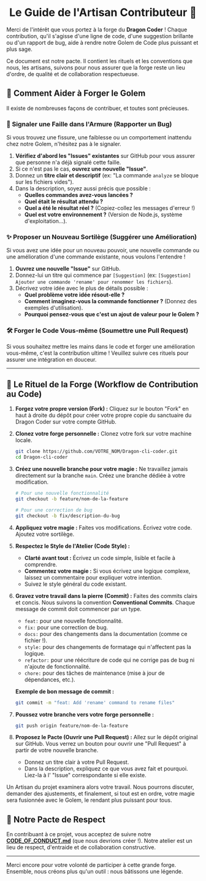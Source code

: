 <div align="center">

# Le Guide de l'Artisan Contributeur 📜

</div>

Merci de l'intérêt que vous portez à la forge du **Dragon Coder** ! Chaque contribution, qu'il s'agisse d'une ligne de code, d'une suggestion brillante ou d'un rapport de bug, aide à rendre notre Golem de Code plus puissant et plus sage.

Ce document est notre pacte. Il contient les rituels et les conventions que nous, les artisans, suivons pour nous assurer que la forge reste un lieu d'ordre, de qualité et de collaboration respectueuse.

## 🌟 Comment Aider à Forger le Golem

Il existe de nombreuses façons de contribuer, et toutes sont précieuses.

### 🐛 Signaler une Faille dans l'Armure (Rapporter un Bug)

Si vous trouvez une fissure, une faiblesse ou un comportement inattendu chez notre Golem, n'hésitez pas à le signaler.

1.  **Vérifiez d'abord les "Issues" existantes** sur GitHub pour vous assurer que personne n'a déjà signalé cette faille.
2.  Si ce n'est pas le cas, **ouvrez une nouvelle "Issue"**.
3.  Donnez un **titre clair et descriptif** (ex: "La commande `analyze` se bloque sur les fichiers vides").
4.  Dans la description, soyez aussi précis que possible :
    *   **Quelles commandes avez-vous lancées ?**
    *   **Quel était le résultat attendu ?**
    *   **Quel a été le résultat réel ?** (Copiez-collez les messages d'erreur !)
    *   **Quel est votre environnement ?** (Version de Node.js, système d'exploitation...).

### ✨ Proposer un Nouveau Sortilège (Suggérer une Amélioration)

Si vous avez une idée pour un nouveau pouvoir, une nouvelle commande ou une amélioration d'une commande existante, nous voulons l'entendre !

1.  **Ouvrez une nouvelle "Issue"** sur GitHub.
2.  Donnez-lui un titre qui commence par `[Suggestion]` (ex: `[Suggestion] Ajouter une commande 'rename' pour renommer les fichiers`).
3.  Décrivez votre idée avec le plus de détails possible :
    *   **Quel problème votre idée résout-elle ?**
    *   **Comment imaginez-vous la commande fonctionner ?** (Donnez des exemples d'utilisation).
    *   **Pourquoi pensez-vous que c'est un ajout de valeur pour le Golem ?**

### 🛠️ Forger le Code Vous-même (Soumettre une Pull Request)

Si vous souhaitez mettre les mains dans le code et forger une amélioration vous-même, c'est la contribution ultime ! Veuillez suivre ces rituels pour assurer une intégration en douceur.

---

## 📜 Le Rituel de la Forge (Workflow de Contribution au Code)

1.  **Forgez votre propre version (Fork) :**
    Cliquez sur le bouton "Fork" en haut à droite du dépôt pour créer votre propre copie du sanctuaire du Dragon Coder sur votre compte GitHub.

2.  **Clonez votre forge personnelle :**
    Clonez votre fork sur votre machine locale.
    ```bash
    git clone https://github.com/VOTRE_NOM/Dragon-cli-coder.git
    cd Dragon-cli-coder
    ```

3.  **Créez une nouvelle branche pour votre magie :**
    Ne travaillez jamais directement sur la branche `main`. Créez une branche dédiée à votre modification.
    ```bash
    # Pour une nouvelle fonctionnalité
    git checkout -b feature/nom-de-la-feature

    # Pour une correction de bug
    git checkout -b fix/description-du-bug
    ```

4.  **Appliquez votre magie :**
    Faites vos modifications. Écrivez votre code. Ajoutez votre sortilège.

5.  **Respectez le Style de l'Atelier (Code Style) :**
    *   **Clarté avant tout :** Écrivez un code simple, lisible et facile à comprendre.
    *   **Commentez votre magie :** Si vous écrivez une logique complexe, laissez un commentaire pour expliquer votre intention.
    *   Suivez le style général du code existant.

6.  **Gravez votre travail dans la pierre (Commit) :**
    Faites des commits clairs et concis. Nous suivons la convention **Conventional Commits**. Chaque message de commit doit commencer par un type.

    *   `feat:` pour une nouvelle fonctionnalité.
    *   `fix:` pour une correction de bug.
    *   `docs:` pour des changements dans la documentation (comme ce fichier !).
    *   `style:` pour des changements de formatage qui n'affectent pas la logique.
    *   `refactor:` pour une réécriture de code qui ne corrige pas de bug ni n'ajoute de fonctionnalité.
    *   `chore:` pour des tâches de maintenance (mise à jour de dépendances, etc.).

    **Exemple de bon message de commit :**
    ```bash
    git commit -m "feat: Add 'rename' command to rename files"
    ```

7.  **Poussez votre branche vers votre forge personnelle :**
    ```bash
    git push origin feature/nom-de-la-feature
    ```

8.  **Proposez le Pacte (Ouvrir une Pull Request) :**
    Allez sur le dépôt original sur GitHub. Vous verrez un bouton pour ouvrir une "Pull Request" à partir de votre nouvelle branche.
    *   Donnez un titre clair à votre Pull Request.
    *   Dans la description, expliquez ce que vous avez fait et pourquoi. Liez-la à l' "Issue" correspondante si elle existe.

Un Artisan du projet examinera alors votre travail. Nous pourrons discuter, demander des ajustements, et finalement, si tout est en ordre, votre magie sera fusionnée avec le Golem, le rendant plus puissant pour tous.

## 🤝 Notre Pacte de Respect

En contribuant à ce projet, vous acceptez de suivre notre **[CODE_OF_CONDUCT.md](CODE_OF_CONDUCT.md)** (que nous devrions créer !). Notre atelier est un lieu de respect, d'entraide et de collaboration constructive.

---

Merci encore pour votre volonté de participer à cette grande forge. Ensemble, nous créons plus qu'un outil : nous bâtissons une légende.

